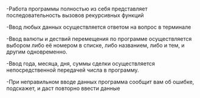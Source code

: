 -Работа программы полностью из себя представляет последовательность вызовов рекурсивных функций

-Ввод любых данных осуществляется ответом на вопрос в терминале

-Ввод валюты и дествий перемещения по программе осуществляется выбором либо её номером в списке, либо названием, либо и тем, и другим одновременно.

-Ввод года, месяца, дня, суммы сделки осуществляется непосредственной передачей числа в программу.

-При неправильном вводе данных программа сообщит вам об ошибке, подскажет, и даст повторно ввести данные
